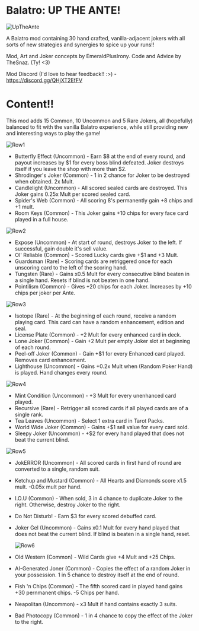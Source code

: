 # Balatro: UP THE ANTE!
![UpTheAnte](https://github.com/user-attachments/assets/62764b0c-e033-4a80-b3e7-90e0e7cafc50)

A Balatro mod containing 30 hand crafted, vanilla-adjacent jokers with all sorts of new strategies and synergies to spice up your runs!!

Mod, Art and Joker concepts by EmeraldPlusIrony.
Code and Advice by TheSnaz. (Ty! <3)

Mod Discord (I'd love to hear feedback!! :>) - https://discord.gg/QHjXT2EfFV

# Content!!

This mod adds 15 Common, 10 Uncommon and 5 Rare Jokers, all (hopefully) balanced to fit with the vanilla Balatro experience, while still providing new and interesting ways to play the game!

![Row1](https://github.com/user-attachments/assets/3163687e-bcec-425a-8908-eb9844206987)

- Butterfly Effect (Uncommon) - Earn $8 at the end of every round, and payout increases by $1 for every boss blind defeated. Joker destroys itself if you leave the shop with more than $2.
- Shrodinger's Joker (Common) - 1 in 2 chance for Joker to be destroyed when obtained. 2x Mult.
- Candlelight (Uncommon) - All scored sealed cards are destroyed. This Joker gains 0.25x Mult per scored sealed card.
- Spider's Web (Common) - All scoring 8's permanently gain +8 chips and +1 mult.
- Room Keys (Common) - This Joker gains +10 chips for every face card played in a full house.

![Row2](https://github.com/user-attachments/assets/594c7ee8-17d4-43ae-9e88-8a65a3b75320)

- Expose (Uncommon) - At start of round, destroys Joker to the left. If successful, gain double it's sell value.
- Ol' Reliable (Common) - Scored Lucky cards give +$1 and +3 Mult.
- Guardsman (Rare) - Scoring cards are retriggered once for each unscoring card to the left of the scoring hand.
- Tungsten (Rare) - Gains x0.5 Mult for every consecutive blind beaten in a single hand. Resets if blind is not beaten in one hand.
- Pointilism (Common) - Gives +20 chips for each Joker. Increases by +10 chips per joker per Ante.

![Row3](https://github.com/user-attachments/assets/a8e2f976-0098-4b84-bd1e-00bf3674fca0)

- Isotope (Rare) - At the beginning of each round, receive a random playing card. This card can have a random enhancement, edition and seal.
- License Plate (Common) - +2 Mult for every enhanced card in deck.
- Lone Joker (Common) - Gain +2 Mult per empty Joker slot at beginning of each round.
- Peel-off Joker (Common) - Gain +$1 for every Enhanced card played. Removes card enhancement.
- Lighthouse (Uncommon) - Gains +0.2x Mult when (Random Poker Hand) is played. Hand changes every round.

![Row4](https://github.com/user-attachments/assets/96875951-a4e3-43d6-9334-0b215f09d063)

- Mint Condition (Uncommon) - +3 Mult for every unenhanced card played.
- Recursive (Rare) - Retrigger all scored cards if all played cards are of a single rank.
- Tea Leaves (Uncommon) - Select 1 extra card in Tarot Packs.
- World Wide Joker (Common) - Gains +$1 sell value for every card sold.
- Sleepy Joker (Uncommon) - +$2 for every hand played that does not beat the current blind.

![Row5](https://github.com/user-attachments/assets/5f64138c-c640-40c2-a87f-b10d42e22e1d)

- JokERROR (Uncommon) - All scored cards in first hand of round are converted to a single, random suit.
- Ketchup and Mustard (Common) - All Hearts and Diamonds score x1.5 mult. -0.05x mult per hand.
- I.O.U (Common) - When sold, 3 in 4 chance to duplicate Joker to the right. Otherwise, destroy Joker to the right.
- Do Not Disturb! - Earn $3 for every scored debuffed card.
- Joker Gel (Uncommon) - Gains x0.1 Mult for every hand played that does not beat the current blind. If blind is beaten in a single hand, reset.

  ![Row6](https://github.com/user-attachments/assets/fa2179f8-5cd7-4270-aeb9-621622b5917a)

- Old Western (Common) - Wild Cards give +4 Mult and +25 Chips.
- AI-Generated Joner (Common) - Copies the effect of a random Joker in your possession. 1 in 5 chance to destroy itself at the end of round.
- Fish 'n Chips (Common) - The fifth scored card in played hand gains +30 pernmanent chips. -5 Chips per hand.
- Neapolitan (Uncommon) - x3 Mult if hand contains exactly 3 suits.
- Bad Photocopy (Common) - 1 in 4 chance to copy the effect of the Joker to the right.

